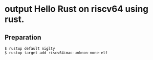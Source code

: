 # output Hello Rust on riscv64 using rust.

## Preparation
```
$ rustup default niglty
$ rustup target add riscv64imac-unknon-none-elf
```
